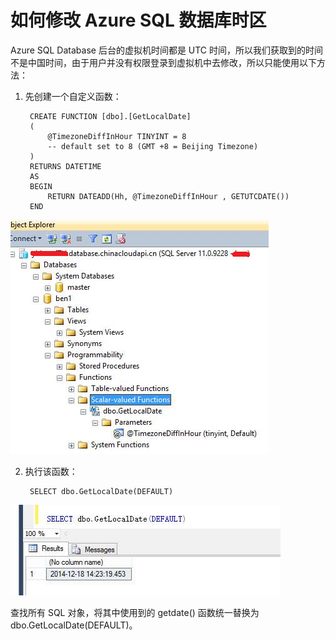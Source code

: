 <properties
    pageTitle="如何修改 Azure SQL 数据库时区"
    description="如何将 Azure SQL 数据库时区修改为中国时间"
    service=""
    resource="sqldatabase"
    authors="Yu Tao"
    displayOrder=""
    selfHelpType=""
    supportTopicIds=""
    productPesIds=""
    resourceTags="SQL Database, UTC"
    cloudEnvironments="MoonCake" />
<tags
    ms.service="sql-database-aog"
    ms.date=""
    wacn.date="05/16/2017" />

# 如何修改 Azure SQL 数据库时区

Azure SQL Database 后台的虚拟机时间都是 UTC 时间，所以我们获取到的时间不是中国时间，由于用户并没有权限登录到虚拟机中去修改，所以只能使用以下方法：

1. 先创建一个自定义函数：

        CREATE FUNCTION [dbo].[GetLocalDate]
        (
            @TimezoneDiffInHour TINYINT = 8
            -- default set to 8 (GMT +8 = Beijing Timezone) 
        )
        RETURNS DATETIME
        AS
        BEGIN
            RETURN DATEADD(Hh, @TimezoneDiffInHour , GETUTCDATE())
        END

![function](./media/aog-sql-database-howto-adjust-utc-timezone/function.png)

2. 执行该函数：

        SELECT dbo.GetLocalDate(DEFAULT)

![result](./media/aog-sql-database-howto-adjust-utc-timezone/result.png)


查找所有 SQL 对象，将其中使用到的 getdate() 函数统一替换为 dbo.GetLocalDate(DEFAULT)。